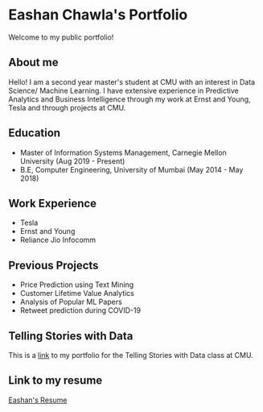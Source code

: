 # Eashan Chawla's Portfolio

Welcome to my public portfolio!

## About me
Hello! I am a second year master's student at CMU with an interest in Data Science/ Machine Learning. I have extensive experience in Predictive Analytics and Business Intelligence through my work at Ernst and Young, Tesla and through projects at CMU. 

## Education
- Master of Information Systems Management, Carnegie Mellon University      (Aug 2019 - Present)
- B.E, Computer Engineering, University of Mumbai   (May 2014 - May 2018)

## Work Experience
- Tesla
- Ernst and Young
- Reliance Jio Infocomm

## Previous Projects
- Price Prediction using Text Mining
- Customer Lifetime Value Analytics
- Analysis of Popular ML Papers
- Retweet prediction during COVID-19

## Telling Stories with Data

This is a [link](TSWD.md) to my portfolio for the Telling Stories with Data class at CMU. 

## Link to my resume
[Eashan's Resume](https://drive.google.com/file/d/1mN394omLjMwvNVrVLQQoujX4W3adeRH2/view?usp=sharing)
